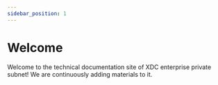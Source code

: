 ```yaml
---
sidebar_position: 1
---
```


# Welcome
Welcome to the technical documentation site of XDC enterprise private subnet! We are continuously adding materials to it.
